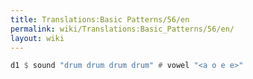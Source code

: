 ```yaml
---
title: Translations:Basic Patterns/56/en
permalink: wiki/Translations:Basic_Patterns/56/en/
layout: wiki
---
```


``` Haskell
d1 $ sound "drum drum drum drum" # vowel "<a o e e>"
```
